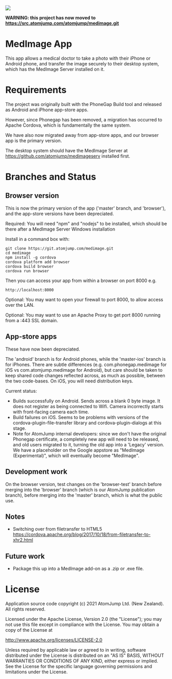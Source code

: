 <img src="http://medimage.co.nz/wp-content/uploads/2018/04/icon-60.png">

__WARNING: this project has now moved to https://src.atomjump.com/atomjump/medimage.git__

# MedImage App

This app allows a medical doctor to take a photo with their iPhone or Android phone, and transfer the image
securely to their desktop system, which has the MedImage Server installed on it.

# Requirements


The project was originally built with the PhoneGap Build tool and released as Android and iPhone app-store apps.

However, since Phonegap has been removed, a migration has occurred to Apache Cordova, which is fundamentally the same system. 

We have also now migrated away from app-store apps, and our browser app is the primary version.


The desktop system should have the MedImage Server at https://github.com/atomjump/medimageserv installed first.


# Branches and Status



## Browser version

This is now the primary version of the app ('master' branch, and 'browser'), and the app-store versions have been depreciated.


Required: You will need "npm" and "nodejs" to be installed, which should be there after a MedImage Server Windows installation

Install in a command box with:
```
git clone https://git.atomjump.com/medimage.git
cd medimage
npm install -g cordova  
cordova platform add browser
cordova build browser
cordova run browser
```

Then you can access your app from within a browser on port 8000 e.g.

```
http://localhost:8000
```

Optional: You may want to open your firewall to port 8000, to allow access over the LAN.

Optional: You may want to use an Apache Proxy to get port 8000 running from a :443 SSL domain.




## App-store apps

These have now been depreciated.

The 'android' branch is for Android phones, while the 'master-ios' branch is for iPhones. There are subtle differences (e.g. com.phonegap.medimage for iOS vs com.atomjump.medimage for Android), but care should be taken to keep shared code changes reflected across, as much as possible, between the two code-bases.
On iOS, you will need distribution keys.

Current status:

* Builds successfully on Android. Sends across a blank 0 byte image. It does not register as being connected to Wifi. Camera incorrectly starts with front-facing camera each time.
* Build failures on iOS. Seems to be problems with versions of the cordova-plugin-file-transfer library and cordova-plugin-dialogs at this stage.
* Note for AtomJump internal developers: since we don't have the original Phonegap certificate, a completely new app will need to be released, and old users migrated to it, turning the old app into a 'Legacy' version. We have a placeholder on the Google appstore as "MedImage (Experimental)", which will eventually become "MedImage". 



## Development work

On the browser version, test changes on the 'browser-test' branch before merging into the 'browser' branch (which is our AtomJump publication branch),
before merging into the 'master' branch, which is what the public use.


## Notes

* Switching over from filetransfer to HTML5
https://cordova.apache.org/blog/2017/10/18/from-filetransfer-to-xhr2.html

## Future work

* Package this up into a MedImage add-on as a .zip or .exe file.

# License

Application source code copyright (c) 2021 AtomJump Ltd. (New Zealand). All rights reserved.


Licensed under the Apache License, Version 2.0 (the "License");
you may not use this file except in compliance with the License.
You may obtain a copy of the License at

http://www.apache.org/licenses/LICENSE-2.0

Unless required by applicable law or agreed to in writing, software
distributed under the License is distributed on an "AS IS" BASIS,
WITHOUT WARRANTIES OR CONDITIONS OF ANY KIND, either express or implied.
See the License for the specific language governing permissions and
limitations under the License.



